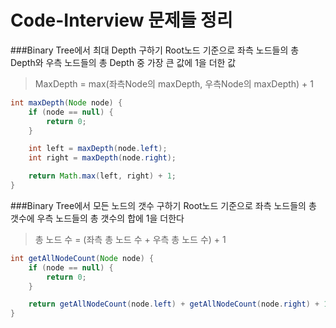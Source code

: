# **Code-Interview 문제들 정리**

###Binary Tree에서 최대 Depth 구하기
Root노드 기준으로 좌측 노드들의 총 Depth와 우측 노드들의 총 Depth 중 가장 큰 값에 1을 더한 값
> MaxDepth = max(좌측Node의 maxDepth, 우측Node의 maxDepth) + 1

```java
int maxDepth(Node node) {
	if (node == null) {
		return 0;
	}

	int left = maxDepth(node.left);
	int right = maxDepth(node.right);

	return Math.max(left, right) + 1;
}
```

###Binary Tree에서 모든 노드의 갯수 구하기
Root노드 기준으로 좌측 노드들의 총 갯수에 우측 노드들의 총 갯수의 합에 1을 더한다

> 총 노드 수 = (좌측 총 노드 수 + 우측 총 노드 수) + 1

```java
int getAllNodeCount(Node node) {
	if (node == null) {
		return 0;
	}

	return getAllNodeCount(node.left) + getAllNodeCount(node.right) + 1;
}
```
